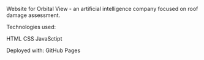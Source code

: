 Website for Orbital View - an artificial intelligence company focused on roof damage assessment.

Technologies used:

HTML
CSS
JavaSctipt

Deployed with: GitHub Pages